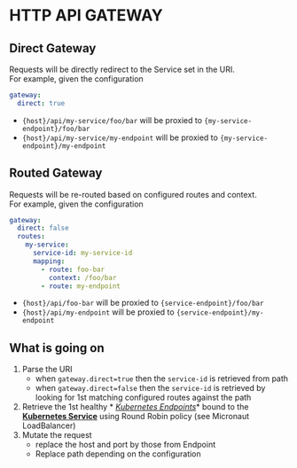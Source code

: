 # HTTP API GATEWAY

## Direct Gateway

Requests will be directly redirect to the Service set in the URI.   
For example, given the configuration

```yaml
gateway:
  direct: true
```

- `{host}/api/my-service/foo/bar` will be proxied to `{my-service-endpoint}/foo/bar`
- `{host}/api/my-service/my-endpoint` will be proxied to `{my-service-endpoint}/my-endpoint`

## Routed Gateway

Requests will be re-routed based on configured routes and context.  
For example, given the configuration

```yaml
gateway:
  direct: false
  routes:
    my-service:
      service-id: my-service-id
      mapping:
        - route: foo-bar
          context: /foo/bar
        - route: my-endpoint
```

- `{host}/api/foo-bar` will be proxied to `{service-endpoint}/foo/bar`
- `{host}/api/my-endpoint` will be proxied to `{service-endpoint}/my-endpoint`

## What is going on

1. Parse the URI
    - when `gateway.direct=true` then the `service-id` is retrieved from path
    - when `gateway.direct=false` then the `service-id` is retrieved by looking for 1st matching configured routes
      against the path
2. Retrieve the 1st healthy *
   *[Kubernetes Endpoints](https://kubernetes.io/docs/reference/kubernetes-api/service-resources/endpoints-v1/)** bound
   to the **[Kubernetes Service](https://kubernetes.io/docs/concepts/services-networking/service/)** using Round Robin
   policy (see Micronaut LoadBalancer)
3. Mutate the request
    - replace the host and port by those from Endpoint
    - Replace path depending on the configuration
